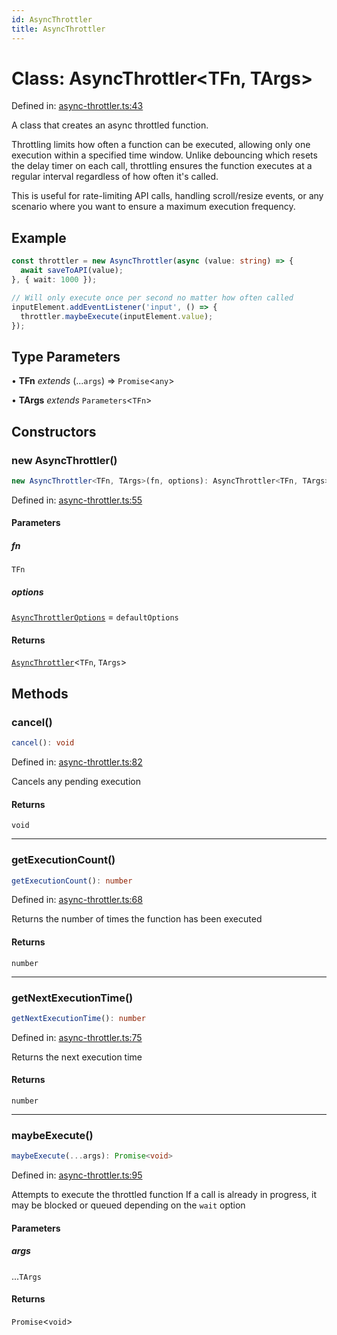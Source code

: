 ```yaml
---
id: AsyncThrottler
title: AsyncThrottler
---
```


<!-- DO NOT EDIT: this page is autogenerated from the type comments -->

# Class: AsyncThrottler\<TFn, TArgs\>

Defined in: [async-throttler.ts:43](https://github.com/TanStack/pacer/blob/main/packages/pacer/src/async-throttler.ts#L43)

A class that creates an async throttled function.

Throttling limits how often a function can be executed, allowing only one execution within a specified time window.
Unlike debouncing which resets the delay timer on each call, throttling ensures the function executes at a
regular interval regardless of how often it's called.

This is useful for rate-limiting API calls, handling scroll/resize events, or any scenario where you want to
ensure a maximum execution frequency.

## Example

```ts
const throttler = new AsyncThrottler(async (value: string) => {
  await saveToAPI(value);
}, { wait: 1000 });

// Will only execute once per second no matter how often called
inputElement.addEventListener('input', () => {
  throttler.maybeExecute(inputElement.value);
});
```

## Type Parameters

• **TFn** *extends* (...`args`) => `Promise`\<`any`\>

• **TArgs** *extends* `Parameters`\<`TFn`\>

## Constructors

### new AsyncThrottler()

```ts
new AsyncThrottler<TFn, TArgs>(fn, options): AsyncThrottler<TFn, TArgs>
```

Defined in: [async-throttler.ts:55](https://github.com/TanStack/pacer/blob/main/packages/pacer/src/async-throttler.ts#L55)

#### Parameters

##### fn

`TFn`

##### options

[`AsyncThrottlerOptions`](../interfaces/asyncthrottleroptions.md) = `defaultOptions`

#### Returns

[`AsyncThrottler`](asyncthrottler.md)\<`TFn`, `TArgs`\>

## Methods

### cancel()

```ts
cancel(): void
```

Defined in: [async-throttler.ts:82](https://github.com/TanStack/pacer/blob/main/packages/pacer/src/async-throttler.ts#L82)

Cancels any pending execution

#### Returns

`void`

***

### getExecutionCount()

```ts
getExecutionCount(): number
```

Defined in: [async-throttler.ts:68](https://github.com/TanStack/pacer/blob/main/packages/pacer/src/async-throttler.ts#L68)

Returns the number of times the function has been executed

#### Returns

`number`

***

### getNextExecutionTime()

```ts
getNextExecutionTime(): number
```

Defined in: [async-throttler.ts:75](https://github.com/TanStack/pacer/blob/main/packages/pacer/src/async-throttler.ts#L75)

Returns the next execution time

#### Returns

`number`

***

### maybeExecute()

```ts
maybeExecute(...args): Promise<void>
```

Defined in: [async-throttler.ts:95](https://github.com/TanStack/pacer/blob/main/packages/pacer/src/async-throttler.ts#L95)

Attempts to execute the throttled function
If a call is already in progress, it may be blocked or queued depending on the `wait` option

#### Parameters

##### args

...`TArgs`

#### Returns

`Promise`\<`void`\>
